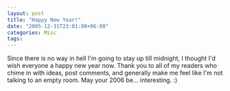 ```yaml
---
layout: post
title: "Happy New Year!"
date: "2005-12-31T23:01:00+06:00"
categories: Misc 
tags: 
---
```


Since there is no way in hell I'm going to stay up till midnight, I thought I'd wish everyone a happy new year now. Thank you to all of my readers who chime in with ideas, post comments, and generally make me feel like I'm not talking to an empty room. May your 2006 be... interesting. :)